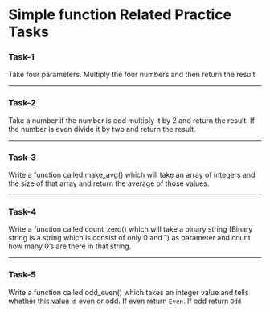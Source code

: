 # Simple function Related Practice Tasks

### Task-1  
Take four parameters. Multiply the four numbers and then return the result 

---

### Task-2
Take a number if the number is odd multiply it by 2 and return the result. If the number is even divide it by two and return the result.

---

### Task-3
Write a function called make_avg() which will take an array of integers and the size of that array and return the average of those values.

---

### Task-4  
Write a function called count_zero() which will take a binary string (Binary string is a string which is consist of only 0 and 1) as parameter and count how many 0’s are there in that string.

---

### Task-5 
Write a function called odd_even() which takes an integer value and tells whether this value is even or odd. If even return `Even`. If odd return `Odd`